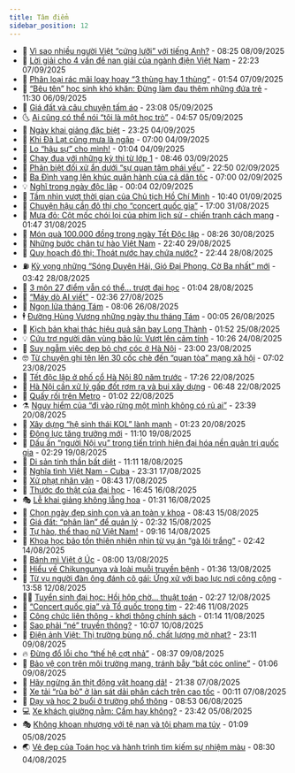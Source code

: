 ```yaml
---
title: Tâm điểm
sidebar_position: 12
---
```


<!-- dantri-tam-diem:START -->
- 🚦 [Vì sao nhiều người Việt “cứng lưỡi” với tiếng Anh?](https://dantri.com.vn/tam-diem/vi-sao-nhieu-nguoi-viet-cung-luoi-voi-tieng-anh-20250908152514160.htm) - 08:25 08/09/2025
- 🫶 [Lời giải cho 4 vấn đề nan giải của ngành điện Việt Nam](https://dantri.com.vn/tam-diem/loi-giai-cho-4-van-de-nan-giai-cua-nganh-dien-viet-nam-20250907222032858.htm) - 22:23 07/09/2025
- 🦏 [Phân loại rác mãi loay hoay “3 thùng hay 1 thùng”](https://dantri.com.vn/tam-diem/phan-loai-rac-mai-loay-hoay-3-thung-hay-1-thung-20250906063640241.htm) - 01:54 07/09/2025
- 🧰 [“Bêu tên” học sinh khó khăn: Đừng làm đau thêm những đứa trẻ](https://dantri.com.vn/tam-diem/beu-ten-hoc-sinh-kho-khan-dung-lam-dau-them-nhung-dua-tre-20250906181154539.htm) - 11:30 06/09/2025
- 🙉 [Giá đất và câu chuyện tấm áo](https://dantri.com.vn/tam-diem/gia-dat-va-cau-chuyen-tam-ao-20250905195951318.htm) - 23:08 05/09/2025
- 🌜 [Ai cũng có thể nói “tôi là một học trò”](https://dantri.com.vn/tam-diem/ai-cung-co-the-noi-toi-la-mot-hoc-tro-20250905082150093.htm) - 04:57 05/09/2025
- 🤔 [Ngày khai giảng đặc biệt](https://dantri.com.vn/tam-diem/ngay-khai-giang-dac-biet-20250905062539670.htm) - 23:25 04/09/2025
- 🤩 [Khi Đà Lạt cũng mưa là ngập](https://dantri.com.vn/tam-diem/khi-da-lat-cung-mua-la-ngap-20250904111904845.htm) - 07:00 04/09/2025
- 🦅 [Lo “hậu sự” cho mình!](https://dantri.com.vn/tam-diem/lo-hau-su-cho-minh-20250904080431425.htm) - 01:04 04/09/2025
- 💫 [Chạy đua với những kỳ thi từ lớp 1](https://dantri.com.vn/tam-diem/chay-dua-voi-nhung-ky-thi-tu-lop-1-20250903153210108.htm) - 08:46 03/09/2025
- 🤗 [Phân biệt đối xử ẩn dưới “sự quan tâm phái yếu”](https://dantri.com.vn/tam-diem/phan-biet-doi-xu-an-duoi-su-quan-tam-phai-yeu-20250903055028986.htm) - 22:50 02/09/2025
- 🫶 [Ba Đình vang lên khúc quân hành của cả dân tộc](https://dantri.com.vn/tam-diem/ba-dinh-vang-len-khuc-quan-hanh-cua-ca-dan-toc-20250901204159052.htm) - 07:00 02/09/2025
- 💡 [Nghĩ trong ngày độc lập](https://dantri.com.vn/tam-diem/nghi-trong-ngay-doc-lap-20250901204915965.htm) - 00:04 02/09/2025
- 🌮 [Tầm nhìn vượt thời gian của Chủ tịch Hồ Chí Minh](https://dantri.com.vn/tam-diem/tam-nhin-vuot-thoi-gian-cua-chu-tich-ho-chi-minh-20250901174023752.htm) - 10:40 01/09/2025
- 🌊 [Chuyện hậu cần đô thị cho “concert quốc gia”](https://dantri.com.vn/tam-diem/chuyen-hau-can-do-thi-cho-concert-quoc-gia-20250831215805136.htm) - 17:00 31/08/2025
- 👹 [Mưa đỏ: Cột mốc chói lọi của phim lịch sử - chiến tranh cách mạng](https://dantri.com.vn/tam-diem/mua-do-cot-moc-choi-loi-cua-phim-lich-su-chien-tranh-cach-mang-20250831075848032.htm) - 01:47 31/08/2025
- 🤩 [Món quà 100.000 đồng trong ngày Tết Độc lập](https://dantri.com.vn/tam-diem/mon-qua-100000-dong-trong-ngay-tet-doc-lap-20250830100750880.htm) - 08:26 30/08/2025
- 💄 [Những bước chân tự hào Việt Nam](https://dantri.com.vn/tam-diem/nhung-buoc-chan-tu-hao-viet-nam-20250830054027577.htm) - 22:40 29/08/2025
- 🦣 [Quy hoạch đô thị: Thoát nước hay chứa nước?](https://dantri.com.vn/tam-diem/quy-hoach-do-thi-thoat-nuoc-hay-chua-nuoc-20250829054427545.htm) - 22:44 28/08/2025
- ⛽️ [Kỳ vọng những “Sóng Duyên Hải, Gió Đại Phong, Cờ Ba nhất” mới](https://dantri.com.vn/tam-diem/ky-vong-nhung-song-duyen-hai-gio-dai-phong-co-ba-nhat-moi-20250828104244347.htm) - 03:42 28/08/2025
- 🌁 [3 môn 27 điểm vẫn có thể… trượt đại học](https://dantri.com.vn/tam-diem/3-mon-27-diem-van-co-the-truot-dai-hoc-20250828075618324.htm) - 01:04 28/08/2025
- 🥳 [“Máy dò AI viết”](https://dantri.com.vn/tam-diem/may-do-ai-viet-20250823130730473.htm) - 02:36 27/08/2025
- 🧐 [Ngọn lửa tháng Tám](https://dantri.com.vn/tam-diem/ngon-lua-thang-tam-20250826150619696.htm) - 08:06 26/08/2025
- 🕴 [Đường Hùng Vương những ngày thu tháng Tám](https://dantri.com.vn/tam-diem/duong-hung-vuong-nhung-ngay-thu-thang-tam-20250825162633913.htm) - 00:05 26/08/2025
- 🥳 [Kịch bản khai thác hiệu quả sân bay Long Thành](https://dantri.com.vn/tam-diem/kich-ban-khai-thac-hieu-qua-san-bay-long-thanh-20250824091712595.htm) - 01:52 25/08/2025
- 💡 [Cứu trợ người dân vùng bão lũ: Vượt lên cảm tính](https://dantri.com.vn/tam-diem/cuu-tro-nguoi-dan-vung-bao-lu-vuot-len-cam-tinh-20250824090414498.htm) - 10:26 24/08/2025
- 🦣 [Suy ngẫm việc dẹp bỏ chợ cóc ở Hà Nội](https://dantri.com.vn/tam-diem/suy-ngam-viec-dep-bo-cho-coc-o-ha-noi-20250823193425527.htm) - 23:00 23/08/2025
- 🤓 [Từ chuyện ghi tên lên 30 cốc chè đến “quan tòa” mạng xã hội](https://dantri.com.vn/tam-diem/tu-chuyen-ghi-ten-len-30-coc-che-den-quan-toa-mang-xa-hoi-20250823124607933.htm) - 07:02 23/08/2025
- 🤭 [Tết độc lập ở phố cổ Hà Nội 80 năm trước](https://dantri.com.vn/tam-diem/tet-doc-lap-o-pho-co-ha-noi-80-nam-truoc-20250822072222490.htm) - 17:26 22/08/2025
- 🌮 [Hà Nội cần xử lý gấp đốt rơm rạ và bụi xây dựng](https://dantri.com.vn/tam-diem/ha-noi-can-xu-ly-gap-dot-rom-ra-va-bui-xay-dung-20250822134813957.htm) - 06:48 22/08/2025
- 🗽 [Quấy rối trên Metro](https://dantri.com.vn/tam-diem/quay-roi-tren-metro-20250822071518959.htm) - 01:02 22/08/2025
- ⚗️ [Nguy hiểm của “đi vào rừng một mình không có rủ ai”](https://dantri.com.vn/tam-diem/nguy-hiem-cua-di-vao-rung-mot-minh-khong-co-ru-ai-20250821063937156.htm) - 23:39 20/08/2025
- 🥰 [Xây dựng “hệ sinh thái KOL” lành mạnh](https://dantri.com.vn/tam-diem/xay-dung-he-sinh-thai-kol-lanh-manh-20250820081808490.htm) - 01:23 20/08/2025
- 🚀 [Động lực tăng trưởng mới](https://dantri.com.vn/tam-diem/dong-luc-tang-truong-moi-20250819151256964.htm) - 11:10 19/08/2025
- 🎊 [Dấu ấn “người Nội vụ” trong tiến trình hiện đại hóa nền quản trị quốc gia](https://dantri.com.vn/tam-diem/dau-an-nguoi-noi-vu-trong-tien-trinh-hien-dai-hoa-nen-quan-tri-quoc-gia-20250819080653103.htm) - 02:29 19/08/2025
- 🦣 [Di sản tinh thần bất diệt](https://dantri.com.vn/tam-diem/di-san-tinh-than-bat-diet-20250818181144399.htm) - 11:11 18/08/2025
- 🎃 [Nghĩa tình Việt Nam - Cuba](https://dantri.com.vn/tam-diem/nghia-tinh-viet-nam-cuba-20250818063110824.htm) - 23:31 17/08/2025
- 💂 [Xử phạt nhân văn](https://dantri.com.vn/tam-diem/xu-phat-nhan-van-20250816233545236.htm) - 08:43 17/08/2025
- 🦒 [Thước đo thật của đại học](https://dantri.com.vn/tam-diem/thuoc-do-that-cua-dai-hoc-20250816234539605.htm) - 16:45 16/08/2025
- 🎭 [Lễ khai giảng không lẵng hoa](https://dantri.com.vn/tam-diem/le-khai-giang-khong-lang-hoa-20250816083114440.htm) - 01:31 16/08/2025
- 📝 [Chọn ngày đẹp sinh con và an toàn y khoa](https://dantri.com.vn/tam-diem/chon-ngay-dep-sinh-con-va-an-toan-y-khoa-20250815081733971.htm) - 08:43 15/08/2025
- 🦄 [Giá đất: “phân làn” để quản lý](https://dantri.com.vn/tam-diem/gia-dat-phan-lan-de-quan-ly-20250815073051551.htm) - 02:32 15/08/2025
- 🚀 [Tự hào, thể thao nữ Việt Nam!](https://dantri.com.vn/tam-diem/tu-hao-the-thao-nu-viet-nam-20250814055450016.htm) - 09:16 14/08/2025
- 💂 [Khoa học bảo tồn thiên nhiên nhìn từ vụ án “gà lôi trắng”](https://dantri.com.vn/tam-diem/khoa-hoc-bao-ton-thien-nhien-nhin-tu-vu-an-ga-loi-trang-20250814060507413.htm) - 02:42 14/08/2025
- 👀 [Bánh mì Việt ở Úc](https://dantri.com.vn/tam-diem/banh-mi-viet-o-uc-20250811153656391.htm) - 08:00 13/08/2025
- 🚦 [Hiểu về Chikungunya và loài muỗi truyền bệnh](https://dantri.com.vn/tam-diem/hieu-ve-chikungunya-va-loai-muoi-truyen-benh-20250812195341182.htm) - 01:36 13/08/2025
- 💃 [Từ vụ người đàn ông đánh cô gái: Ứng xử với bạo lực nơi công cộng](https://dantri.com.vn/tam-diem/tu-vu-nguoi-dan-ong-danh-co-gai-ung-xu-voi-bao-luc-noi-cong-cong-20250812200103414.htm) - 13:58 12/08/2025
- 🧑‍💻 [Tuyển sinh đại học: Hồi hộp chờ… thuật toán](https://dantri.com.vn/tam-diem/tuyen-sinh-dai-hoc-hoi-hop-cho-thuat-toan-20250812092740412.htm) - 02:27 12/08/2025
- 🥰 [“Concert quốc gia” và Tổ quốc trong tim](https://dantri.com.vn/tam-diem/concert-quoc-gia-va-to-quoc-trong-tim-20250811152532716.htm) - 22:46 11/08/2025
- 🥳 [Công chức liên thông - khơi thông chính sách](https://dantri.com.vn/tam-diem/cong-chuc-lien-thong-khoi-thong-chinh-sach-20250811064657542.htm) - 01:14 11/08/2025
- 🥳 [Sao phải “né” truyền thông?](https://dantri.com.vn/tam-diem/sao-phai-ne-truyen-thong-20250810170658041.htm) - 10:07 10/08/2025
- 🎉 [Điện ảnh Việt: Thị trường bùng nổ, chất lượng mờ nhạt?](https://dantri.com.vn/tam-diem/dien-anh-viet-thi-truong-bung-no-chat-luong-mo-nhat-20250809140351889.htm) - 23:11 09/08/2025
- 🔥 [Đừng đổ lỗi cho “thế hệ cợt nhả”](https://dantri.com.vn/tam-diem/dung-do-loi-cho-the-he-cot-nha-20250809153649663.htm) - 08:37 09/08/2025
- 🥸 [Bảo vệ con trên môi trường mạng, tránh bẫy “bắt cóc online”](https://dantri.com.vn/tam-diem/bao-ve-con-tren-moi-truong-mang-tranh-bay-bat-coc-online-20250808150322233.htm) - 01:06 09/08/2025
- 💯 [Hãy ngừng ăn thịt động vật hoang dã!](https://dantri.com.vn/tam-diem/hay-ngung-an-thit-dong-vat-hoang-da-20250808043826966.htm) - 21:38 07/08/2025
- 🦏 [Xe tải “rùa bò” ở làn sát dải phân cách trên cao tốc](https://dantri.com.vn/tam-diem/xe-tai-rua-bo-o-lan-sat-dai-phan-cach-tren-cao-toc-20250807071143404.htm) - 00:11 07/08/2025
- 👹 [Dạy và học 2 buổi ở trường phổ thông](https://dantri.com.vn/tam-diem/day-va-hoc-2-buoi-o-truong-pho-thong-20250806154100078.htm) - 08:53 06/08/2025
- 💻 [Xe khách giường nằm: Cấm hay không?](https://dantri.com.vn/tam-diem/xe-khach-giuong-nam-cam-hay-khong-20250806064011404.htm) - 23:42 05/08/2025
- 🎭 [Không khoan nhượng với tệ nạn và tội phạm ma túy](https://dantri.com.vn/tam-diem/khong-khoan-nhuong-voi-te-nan-va-toi-pham-ma-tuy-20250805080918705.htm) - 01:09 05/08/2025
- 🌏 [Vẻ đẹp của Toán học và hành trình tìm kiếm sự nhiệm màu](https://dantri.com.vn/tam-diem/ve-dep-cua-toan-hoc-va-hanh-trinh-tim-kiem-su-nhiem-mau-20250803212723906.htm) - 08:30 04/08/2025<!-- dantri-tam-diem:END -->
